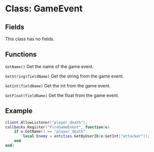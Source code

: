 # Class: GameEvent

## Fields
This class has no fields.

## Functions
```GetName()``` Get the name of the game event.

```GetString(fieldName)``` Get the string from the game event.

```GetInt(fieldName)``` Get the int from the game event.

```GetFloat(fieldName)``` Get the float from the game event.

## Example
```lua
client.AllowListener("player_death");
callbacks.Register("FireGameEvent", function(e)
    if e:GetName() == "player_death"
		local Enemy = entities.GetByUserID(e:GetInt("attacker"));
    end
end)
```

